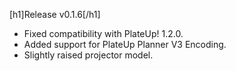[h1]Release v0.1.6[/h1]

- Fixed compatibility with PlateUp! 1.2.0.
- Added support for PlateUp Planner V3 Encoding.
- Slightly raised projector model.                                                          